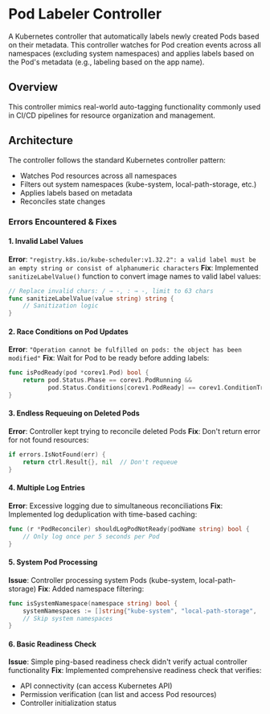 # Pod Labeler Controller

A Kubernetes controller that automatically labels newly created Pods based on their metadata. This controller watches for Pod creation events across all namespaces (excluding system namespaces) and applies labels based on the Pod's metadata (e.g., labeling based on the app name).

## Overview

This controller mimics real-world auto-tagging functionality commonly used in CI/CD pipelines for resource organization and management.

## Architecture

The controller follows the standard Kubernetes controller pattern:
- Watches Pod resources across all namespaces
- Filters out system namespaces (kube-system, local-path-storage, etc.)
- Applies labels based on metadata
- Reconciles state changes

### Errors Encountered & Fixes

#### 1. **Invalid Label Values**
**Error**: `"registry.k8s.io/kube-scheduler:v1.32.2": a valid label must be an empty string or consist of alphanumeric characters`
**Fix**: Implemented `sanitizeLabelValue()` function to convert image names to valid label values:
```go
// Replace invalid chars: / → -, : → -, limit to 63 chars
func sanitizeLabelValue(value string) string {
    // Sanitization logic
}
```

#### 2. **Race Conditions on Pod Updates**
**Error**: `"Operation cannot be fulfilled on pods: the object has been modified"`
**Fix**: Wait for Pod to be ready before adding labels:
```go
func isPodReady(pod *corev1.Pod) bool {
    return pod.Status.Phase == corev1.PodRunning && 
           pod.Status.Conditions[corev1.PodReady] == corev1.ConditionTrue
}
```

#### 3. **Endless Requeuing on Deleted Pods**
**Error**: Controller kept trying to reconcile deleted Pods
**Fix**: Don't return error for not found resources:
```go
if errors.IsNotFound(err) {
    return ctrl.Result{}, nil  // Don't requeue
}
```

#### 4. **Multiple Log Entries**
**Error**: Excessive logging due to simultaneous reconciliations
**Fix**: Implemented log deduplication with time-based caching:
```go
func (r *PodReconciler) shouldLogPodNotReady(podName string) bool {
    // Only log once per 5 seconds per Pod
}
```

#### 5. **System Pod Processing**
**Issue**: Controller processing system Pods (kube-system, local-path-storage)
**Fix**: Added namespace filtering:
```go
func isSystemNamespace(namespace string) bool {
    systemNamespaces := []string{"kube-system", "local-path-storage", ...}
    // Skip system namespaces
}
```

#### 6. **Basic Readiness Check**
**Issue**: Simple ping-based readiness check didn't verify actual controller functionality
**Fix**: Implemented comprehensive readiness check that verifies:
- API connectivity (can access Kubernetes API)
- Permission verification (can list and access Pod resources)
- Controller initialization status